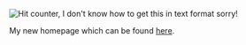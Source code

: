![Hit counter, I don't know how to get this in text format sorry!](https://hitcounter.pythonanywhere.com/nocount/tag.svg?url=jagosw.com)



My new homepage which can be found [here](https://jagosw.com).